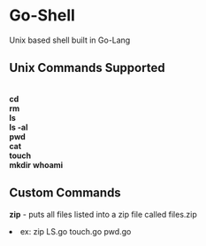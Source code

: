 # Go-Shell
Unix based shell built in Go-Lang

## Unix Commands Supported

 <br> <b>cd</b> </br>
 <b>rm</b> 
 <br> <b>ls</b> </br>
 <b>ls -al</b>
 <br> <b>pwd</b> </br>
 <b>cat</b>
 <br> <b>touch</b> </br>
 <b>mkdir</b> 
 <b> whoami</b>

  ## Custom Commands
   <b>zip</b> - puts all files listed into a zip file called files.zip
    <li>ex: zip LS.go touch.go pwd.go </li>


